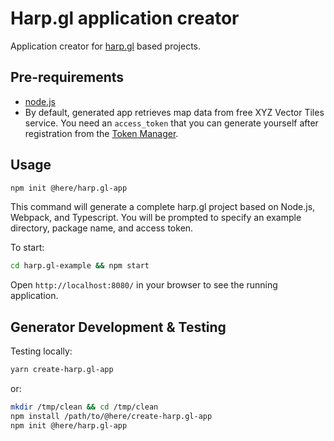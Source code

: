 # Harp.gl application creator

Application creator for [harp.gl](https://github.com/heremaps/harp.gl) based projects.

## Pre-requirements

* [node.js](https://nodejs.org/)
* By default, generated app retrieves map data from free XYZ Vector Tiles service. You need an `access_token` that you can generate yourself after registration from the
[Token Manager](https://xyz.api.here.com/token-ui/).

## Usage

```sh
npm init @here/harp.gl-app
```
This command will generate a complete harp.gl project based on Node.js, Webpack, and Typescript.
You will be prompted to specify an example directory, package name, and access token.

To start:

```sh
cd harp.gl-example && npm start
```

Open `http://localhost:8080/` in your browser to see the running application.

## Generator Development & Testing

Testing locally:

```sh
yarn create-harp.gl-app
```
or:
```sh
mkdir /tmp/clean && cd /tmp/clean
npm install /path/to/@here/create-harp.gl-app
npm init @here/harp.gl-app
```
